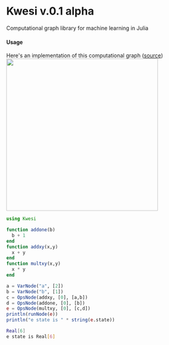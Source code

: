 # Kwesi v.0.1 alpha
Computational graph library for machine learning in Julia


#### Usage

Here's an implementation of this computational graph (<a href="http://colah.github.io/posts/2015-08-Backprop/">source</a>)
<img src="http://colah.github.io/posts/2015-08-Backprop/img/tree-eval.png" width="400px" />

```Julia
using Kwesi

function addone(b)
  b + 1
end
function addxy(x,y)
  x + y
end
function multxy(x,y)     
  x * y
end

a = VarNode("a", [2])
b = VarNode("b", [1])
c = OpsNode(addxy, [0], [a,b])
d = OpsNode(addone, [0], [b])
e = OpsNode(multxy, [0], [c,d])
println(runNode(e))
println("e state is " * string(e.state))
```
```bash
Real[6]
e state is Real[6]
```